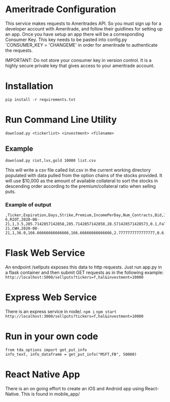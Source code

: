 # Ameritrade Configuration
This service makes requests to Ameritrades API. So you must sign up for a developer
account with Ameritrade, and follow their guidlines for setting up an app. Once you have
setup an app there will be a corresponding Consumer Key. This key needs to be pasted into
config.py
`CONSUMER_KEY = 'CHANGEME' in order for ameritrade to authenticate the requests.

IMPORTANT: Do not store your consumer key in version control. It is a highly secure private key that gives
access to your ameritrade account. 


# Installation
`pip install -r requirements.txt`

# Run Command Line Utility
`download.py <tickerlist> <investment> <filename>`

## Example
`download.py riot,lvs,gold 10000 list.csv`

This will write a csv file called list.csv in the current working directory
populated with data pulled from the option chains of the stocks provided.
It will use $10,000 as the amount of available collateral to sort the stocks
in descending order according to the premium/collateral ratio when selling puts.

### Example of output

```
,Ticker,Expiration,Days,Strike,Premium,IncomePerDay,Num_Contracts,Bid,InTheMoney
6,RIOT,2020-08-21,1,3.5,285.7142857142858,285.7142857142858,28.571428571428573,0.1,False
21,CWH,2020-08-21,1,36.0,166.66666666666666,166.66666666666666,2.7777777777777777,0.6,False
```

# Flask Web Service

An endpoint /sellputs exposes this data to http requests. Just run app.py in a flask container and then
submit GET requests as in the following example:
`http://localhost:5000/sellputs?tickers=f,hal&investment=10000`

# Express Web Service

There is an express service in node/. 
`npm i`
`npm start`
`http://localhost:3000/sellputs?tickers=f,hal&investment=10000`

# Run in your own code
```
from tda_options import get_put_info
info_text, info_dataframe = get_put_info("MSFT,FB", 50000)
```

# React Native App
There is an on going effort to create an iOS and Android app using React-Native. This is found in mobile_app/
